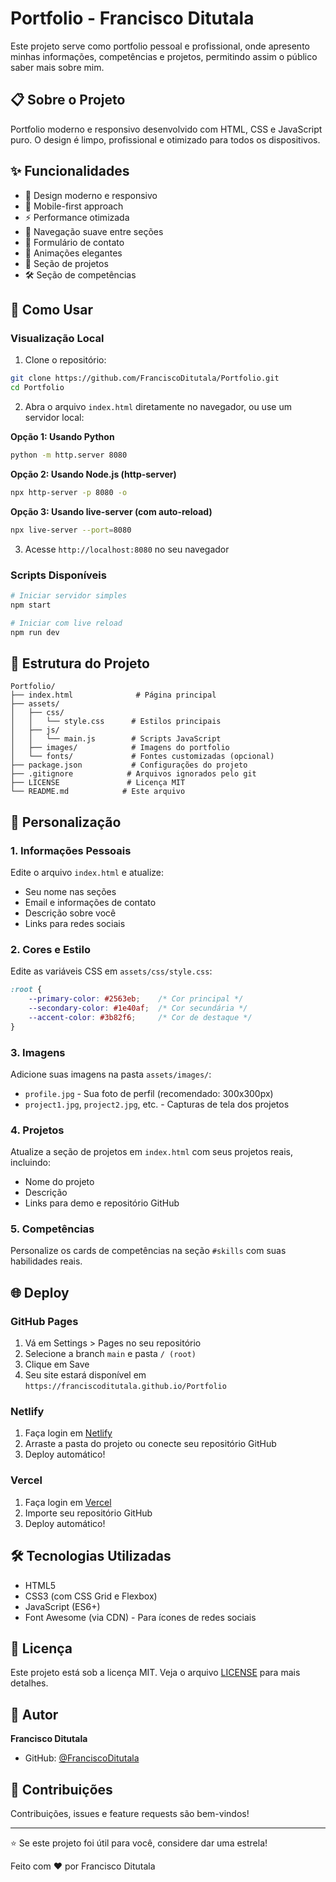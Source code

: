 # Portfolio - Francisco Ditutala

Este projeto serve como portfolio pessoal e profissional, onde apresento minhas informações, competências e projetos, permitindo assim o público saber mais sobre mim.

## 📋 Sobre o Projeto

Portfolio moderno e responsivo desenvolvido com HTML, CSS e JavaScript puro. O design é limpo, profissional e otimizado para todos os dispositivos.

## ✨ Funcionalidades

- 🎨 Design moderno e responsivo
- 📱 Mobile-first approach
- ⚡ Performance otimizada
- 🎯 Navegação suave entre seções
- 📧 Formulário de contato
- 🌙 Animações elegantes
- 💼 Seção de projetos
- 🛠️ Seção de competências

## 🚀 Como Usar

### Visualização Local

1. Clone o repositório:
```bash
git clone https://github.com/FranciscoDitutala/Portfolio.git
cd Portfolio
```

2. Abra o arquivo `index.html` diretamente no navegador, ou use um servidor local:

**Opção 1: Usando Python**
```bash
python -m http.server 8080
```

**Opção 2: Usando Node.js (http-server)**
```bash
npx http-server -p 8080 -o
```

**Opção 3: Usando live-server (com auto-reload)**
```bash
npx live-server --port=8080
```

3. Acesse `http://localhost:8080` no seu navegador

### Scripts Disponíveis

```bash
# Iniciar servidor simples
npm start

# Iniciar com live reload
npm run dev
```

## 📁 Estrutura do Projeto

```
Portfolio/
├── index.html              # Página principal
├── assets/
│   ├── css/
│   │   └── style.css      # Estilos principais
│   ├── js/
│   │   └── main.js        # Scripts JavaScript
│   ├── images/            # Imagens do portfolio
│   └── fonts/             # Fontes customizadas (opcional)
├── package.json           # Configurações do projeto
├── .gitignore            # Arquivos ignorados pelo git
├── LICENSE               # Licença MIT
└── README.md            # Este arquivo
```

## 🎨 Personalização

### 1. Informações Pessoais

Edite o arquivo `index.html` e atualize:
- Seu nome nas seções
- Email e informações de contato
- Descrição sobre você
- Links para redes sociais

### 2. Cores e Estilo

Edite as variáveis CSS em `assets/css/style.css`:
```css
:root {
    --primary-color: #2563eb;    /* Cor principal */
    --secondary-color: #1e40af;  /* Cor secundária */
    --accent-color: #3b82f6;     /* Cor de destaque */
}
```

### 3. Imagens

Adicione suas imagens na pasta `assets/images/`:
- `profile.jpg` - Sua foto de perfil (recomendado: 300x300px)
- `project1.jpg`, `project2.jpg`, etc. - Capturas de tela dos projetos

### 4. Projetos

Atualize a seção de projetos em `index.html` com seus projetos reais, incluindo:
- Nome do projeto
- Descrição
- Links para demo e repositório GitHub

### 5. Competências

Personalize os cards de competências na seção `#skills` com suas habilidades reais.

## 🌐 Deploy

### GitHub Pages

1. Vá em Settings > Pages no seu repositório
2. Selecione a branch `main` e pasta `/ (root)`
3. Clique em Save
4. Seu site estará disponível em `https://franciscoditutala.github.io/Portfolio`

### Netlify

1. Faça login em [Netlify](https://netlify.com)
2. Arraste a pasta do projeto ou conecte seu repositório GitHub
3. Deploy automático!

### Vercel

1. Faça login em [Vercel](https://vercel.com)
2. Importe seu repositório GitHub
3. Deploy automático!

## 🛠️ Tecnologias Utilizadas

- HTML5
- CSS3 (com CSS Grid e Flexbox)
- JavaScript (ES6+)
- Font Awesome (via CDN) - Para ícones de redes sociais

## 📝 Licença

Este projeto está sob a licença MIT. Veja o arquivo [LICENSE](LICENSE) para mais detalhes.

## 👤 Autor

**Francisco Ditutala**

- GitHub: [@FranciscoDitutala](https://github.com/FranciscoDitutala)

## 🤝 Contribuições

Contribuições, issues e feature requests são bem-vindos!

---

⭐ Se este projeto foi útil para você, considere dar uma estrela!

Feito com ❤️ por Francisco Ditutala
